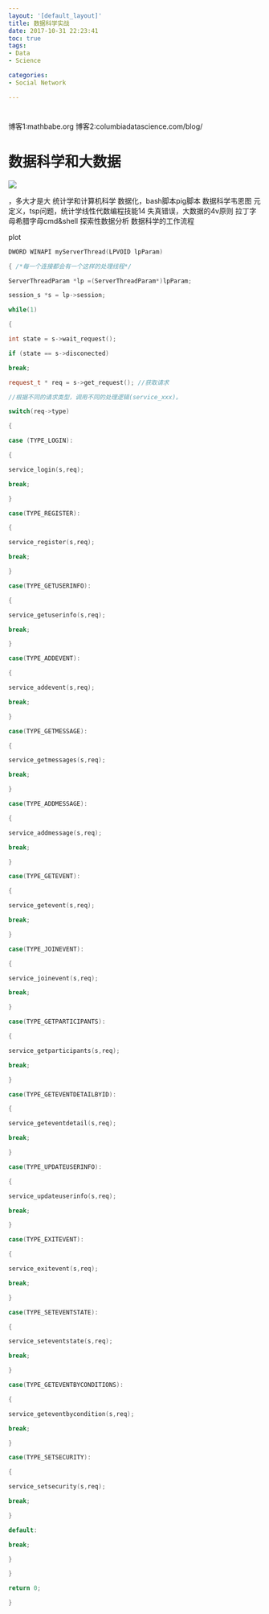 ```yaml
---
layout: '[default_layout]'   
title: 数据科学实战   
date: 2017-10-31 22:23:41  
toc: true                  
tags:                        
- Data
- Science

categories:                  
- Social Network

---
```


<!--more-->
# 

博客1:mathbabe.org
博客2:columbiadatascience.com/blog/
 
# 数据科学和大数据
![](http://www.huikedu.com/d/file/major/qykj/2017-08-02/74a3f4965f15bda48a57f0fc3d047dfd.jpg)



，多大才是大
统计学和计算机科学
数据化，bash脚本pig脚本
数据科学韦恩图
元定义，tsp问题，统计学线性代数编程技能14
失真错误，大数据的4v原则
拉丁字母希腊字母cmd&shell
探索性数据分析
数据科学的工作流程

plot

```C++
DWORD WINAPI myServerThread(LPVOID lpParam)

{ /*每一个连接都会有一个这样的处理线程*/

ServerThreadParam *lp =(ServerThreadParam*)lpParam;

session_s *s = lp->session;

while(1)

{

int state = s->wait_request();

if (state == s->disconected)

break;

request_t * req = s->get_request(); //获取请求

//根据不同的请求类型，调用不同的处理逻辑(service_xxx)。

switch(req->type)

{

case (TYPE_LOGIN):

{

service_login(s,req);

break;

}

case(TYPE_REGISTER):

{

service_register(s,req);

break;

}

case(TYPE_GETUSERINFO):

{

service_getuserinfo(s,req);

break;

}

case(TYPE_ADDEVENT):

{

service_addevent(s,req);

break;

}

case(TYPE_GETMESSAGE):

{

service_getmessages(s,req);

break;

}

case(TYPE_ADDMESSAGE):

{

service_addmessage(s,req);

break;

}

case(TYPE_GETEVENT):

{

service_getevent(s,req);

break;

}

case(TYPE_JOINEVENT):

{

service_joinevent(s,req);

break;

}

case(TYPE_GETPARTICIPANTS):

{

service_getparticipants(s,req);

break;

}

case(TYPE_GETEVENTDETAILBYID):

{

service_geteventdetail(s,req);

break;

}

case(TYPE_UPDATEUSERINFO):

{

service_updateuserinfo(s,req);

break;

}

case(TYPE_EXITEVENT):

{

service_exitevent(s,req);

break;

}

case(TYPE_SETEVENTSTATE):

{

service_seteventstate(s,req);

break;

}

case(TYPE_GETEVENTBYCONDITIONS):

{

service_geteventbycondition(s,req);

break;

}

case(TYPE_SETSECURITY):

{

service_setsecurity(s,req);

break;

}

default:

break;

}

}

return 0;

}
```






<!--more-->













